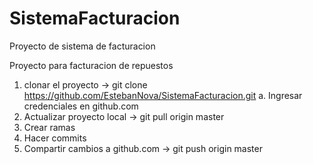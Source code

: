 # SistemaFacturacion
Proyecto de sistema de facturacion 

Proyecto para facturacion de repuestos 

1. clonar el proyecto -> git clone https://github.com/EstebanNova/SistemaFacturacion.git
a. Ingresar credenciales en github.com
2. Actualizar proyecto local -> git pull origin master
3. Crear ramas 
4. Hacer commits
5. Compartir cambios a github.com -> git push origin master


